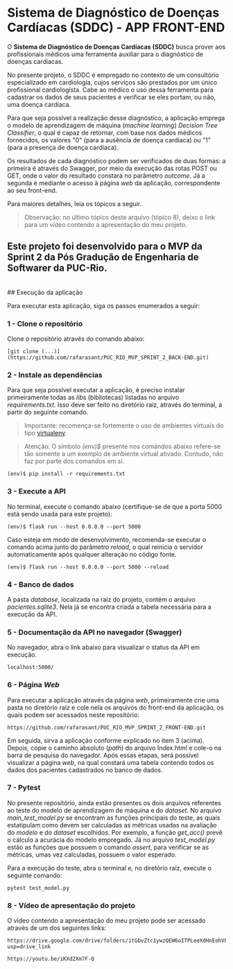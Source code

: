# Sistema de Diagnóstico de Doenças Cardíacas (SDDC) - APP FRONT-END 

O **Sistema de Diagnóstico de Doenças Cardíacas (SDDC)** busca prover aos profissionais médicos 
uma ferramenta auxiliar para o diagnóstico de doenças cardíacas.

No presente projeto, o SDDC é empregado no contexto de um consultório especializado em cardiologia, cujos serviços são 
prestados por um único profissional cardiologista. Cabe ao médico o uso dessa ferramenta para cadastrar os dados de seus
pacientes e verificar se eles portam, ou não, uma doença cardíaca. 

Para que seja possível a realização desse diagnóstico, a aplicação emprega o modelo de aprendizagem de máquina (*machine learning*) 
*Decision Tree Classifier*, o qual é capaz de retornar, com base nos dados médicos fornecidos, os valores "0" (para a ausência de doença
cardíaca) ou "1" (para a presença de doença cardíaca).

Os resultados de cada diagnóstico podem ser verificados de duas formas: a primeira é através do Swagger, por meio da execução 
das rotas POST ou GET, onde o valor do resultado constará no parâmetro *outcome*. Já a segunda é mediante o acesso
à página *web* da aplicação, correspondente ao seu front-end.

Para maiores detalhes, leia os tópicos a seguir.

>Observação: no último tópico deste arquivo (tópico 8), deixo o link para um vídeo contendo a apresentação do meu projeto.

Este projeto foi desenvolvido para o MVP da Sprint 2 da **Pós Gradução de Engenharia de Softwarer da PUC-Rio**. 
<br>
---
<br>
## Execução da aplicação

Para executar esta aplicação, siga os passos enumerados a seguir:


### 1 - Clone o repositório

Clone o repositório através do comando abaixo:

```
[git clone (...)](https://github.com/rafarasant/PUC_RIO_MVP_SPRINT_2_BACK-END.git)
```


### 2 - Instale as dependências

Para que seja possível executar a aplicação, é preciso instalar primeiramente todas as *libs* (bibliotecas) listadas no arquivo *requirements.txt*. 
Isso deve ser feito no diretório raiz, através do terminal, a partir do seguinte comando.

> Importante: recomença-se fortemente o uso de ambientes virtuais do tipo [virtualenv](https://virtualenv.pypa.io/en/latest/installation.html).

> Atenção: O símbolo *(env)$* presente nos comandos abaixo refere-se tão somente a um exemplo de ambiente virtual ativado. Contudo, não faz por parte dos comandos em si.

```
(env)$ pip install -r requirements.txt
```


### 3 - Execute a API

No terminal, execute o comando abaixo (certifique-se de que a porta 5000 está sendo usada para este projeto):

```
(env)$ flask run --host 0.0.0.0 --port 5000
```

Caso esteja em modo de desenvolvimento, recomenda-se executar o comando acima junto do parâmetro *reload*, o qual reinicia o servidor automaticamente
após qualquer alteração no código fonte.

```
(env)$ flask run --host 0.0.0.0 --port 5000 --reload
```


### 4 - Banco de dados

A pasta *database*, localizada na raiz do projeto, contém o arquivo *pacientes.sqlite3*. Nela já se encontra criada a tabela necessária para a execução da API.


### 5 - Documentação da API no navegador (Swagger)

No navegador, abra o link abaixo para visualizar o status da API em execução. 

```
localhost:5000/
```


### 6 - Página *Web*

Para executar a aplicação através da página *web*, primeiramente crie uma pasta no diretório raíz e cole nela os arquivos do front-end da aplicação,
os quais podem ser acessados neste repositório:

```
https://github.com/rafarasant/PUC_RIO_MVP_SPRINT_2_FRONT-END.git
```

Em seguida, sirva a aplicação conforme explicado no item 3 (acima). Depois, copie o caminho absoluto (*path*) do arquivo Index.html e cole-o na barra
de pesquisa do navegador. Após essas etapas, será possível visualizar a página *web*, na qual constará uma tabela contendo todos os dados dos 
pacientes cadastrados no banco de dados.


### 7 - Pytest

No presente repositório, ainda estão presentes os dois arquivos referentes ao teste do modelo de aprendizagem de máquina e do *dataset*. No arquivo *main_test_model.py* se encontram as funções principais do teste, as quais estatipulam como devem ser calculadas as métricas usadas na avaliação do *modelo* e do *dataset* escolhidos. Por exemplo, a função *get_acc()* prevê o cálculo a acurácia do modelo empregado. Já no arquivo *test_model.py* estão as funções que possuem o comando *assert*, para verificar se as métricas, umas vez calculadas, possuem o valor esperado.

Para a execução do teste, abra o terminal e, no diretório raíz, execute o seguinte comando:

```
pytest test_model.py
```


### 8 - Vídeo de apresentação do projeto

O vídeo contendo a apresentação do meu projeto pode ser acessado através de um dos seguintes links:

```
https://drive.google.com/drive/folders/1tGbvZtc1ywzQEW6oITPLeeXdHnEohV8V?usp=drive_link
```

```
https://youtu.be/iKXd2Xm7F-Q
```
